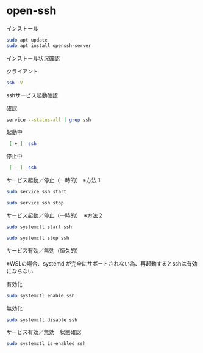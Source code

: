 # open-ssh

インストール

```bash
sudo apt update
sudo apt install openssh-server
```

インストール状況確認

クライアント

```bash
ssh -V
```

sshサービス起動確認

確認

```bash
service --status-all | grep ssh
```

起動中

```bash
 [ + ]  ssh
```

停止中

```bash
 [ - ]  ssh
```

サービス起動／停止（一時的） ※方法１

```bash
sudo service ssh start

```

```bash
sudo service ssh stop
```

サービス起動／停止（一時的）　※方法２

```bash
sudo systemctl start ssh
```

```bash
sudo systemctl stop ssh
```

サービス有効／無効（恒久的）　

※WSLの場合、systemd が完全にサポートされない為、再起動するとsshは有効にならない

有効化

```bash
sudo systemctl enable ssh
```

無効化

```bash
sudo systemctl disable ssh
```

サービス有効／無効　状態確認

```bash
sudo systemctl is-enabled ssh
```